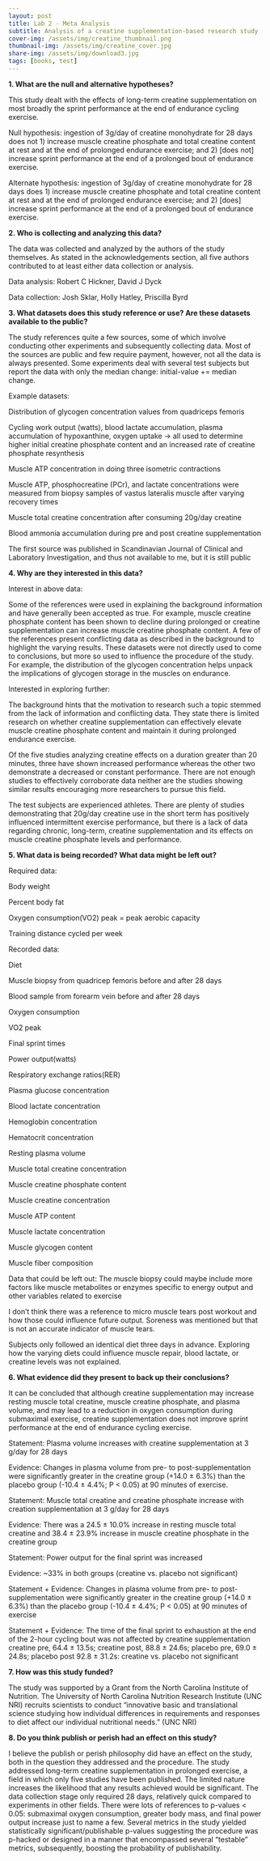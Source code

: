 ```yaml
---
layout: post
title: Lab 2 - Meta Analysis
subtitle: Analysis of a creatine supplementation-based research study
cover-img: /assets/img/creatine_thumbnail.png
thumbnail-img: /assets/img/creatine_cover.jpg
share-img: /assets/img/download3.jpg
tags: [books, test]
---
```


**1. What are the null and alternative hypotheses?**

This study dealt with the effects of long-term creatine supplementation on most broadly the sprint performance at the end of endurance cycling exercise. 

Null hypothesis: ingestion of 3g/day of creatine monohydrate for 28 days does not 1) increase muscle creatine phosphate and total creatine content at rest and at the end of prolonged endurance exercise; and 2) [does not] increase sprint performance at the end of a prolonged bout of endurance exercise.

Alternate hypothesis: ingestion of 3g/day of creatine monohydrate for 28 days does 1) increase muscle creatine phosphate and total creatine content at rest and at the end of prolonged endurance exercise; and 2) [does] increase sprint performance at the end of a prolonged bout of endurance exercise.

**2. Who is collecting and analyzing this data?**

The data was collected and analyzed by the authors of the study themselves. As stated in the acknowledgements section, all five authors contributed to at least either data collection or analysis.

Data analysis: Robert C Hickner, David J Dyck

Data collection: Josh Sklar, Holly Hatley, Priscilla Byrd

**3. What datasets does this study reference or use? Are these datasets available to the public?**

The study references quite a few sources, some of which involve conducting other experiments and subsequently collecting data. Most of the sources are public and few require payment, however, not all the data is always presented. Some experiments deal with several test subjects but report the data with only the median change: initial-value += median change. 

Example datasets:

Distribution of glycogen concentration values from quadriceps femoris

Cycling work output (watts), blood lactate accumulation, plasma accumulation of hypoxanthine, oxygen uptake → all used to determine higher initial creatine phosphate content and an increased rate of creatine phosphate resynthesis

Muscle ATP concentration in doing three isometric contractions

Muscle ATP, phosphocreatine (PCr), and lactate concentrations were measured from biopsy samples of vastus lateralis muscle after varying recovery times

Muscle total creatine concentration after consuming 20g/day creatine

Blood ammonia accumulation during pre and post creatine supplementation

The first source was published in Scandinavian Journal of Clinical and Laboratory Investigation, and thus not available to me, but it is still public

**4. Why are they interested in this data?**

Interest in above data:

Some of the references were used in explaining the background information and have generally been accepted as true. For example, muscle creatine phosphate content has been shown to decline during prolonged or creatine supplementation can increase muscle creatine phosphate content. A few of the references present conflicting data as described in the background to highlight the varying results. These datasets were not directly used to come to conclusions, but more so used to influence the procedure of the study.  For example, the distribution of the glycogen concentration helps unpack the implications of glycogen storage in the muscles on endurance. 

Interested in exploring further:

The background hints that the motivation to research such a topic stemmed from the lack of information and conflicting data. 
They state there is limited research on whether creatine supplementation can effectively elevate muscle creatine phosphate content and maintain it during prolonged endurance exercise. 

Of the five studies analyzing creatine effects on a duration greater than 20 minutes, three have shown increased performance whereas the other two demonstrate a decreased or constant performance. There are not enough studies to effectively corroborate data neither are the studies showing similar results encouraging more researchers to pursue this field. 

The test subjects are experienced athletes. There are plenty of studies demonstrating that 20g/day creatine use in the short term has positively influenced intermittent exercise performance, but there is a lack of data regarding chronic, long-term, creatine supplementation and its effects on muscle creatine phosphate levels and performance.  

**5. What data is being recorded? What data might be left out?**

Required data:

Body weight

Percent body fat

Oxygen consumption(VO2) peak = peak aerobic capacity

Training distance cycled per week

Recorded data:

Diet

Muscle biopsy from quadricep femoris before and after 28 days

Blood sample from forearm vein before and after 28 days

Oxygen consumption

VO2 peak 

Final sprint times

Power output(watts)

Respiratory exchange ratios(RER)

Plasma glucose concentration

Blood lactate concentration

Hemoglobin concentration

Hematocrit concentration

Resting plasma volume

Muscle total creatine concentration

Muscle creatine phosphate content

Muscle creatine concentration

Muscle ATP content

Muscle lactate concentration

Muscle glycogen content

Muscle fiber composition

Data that could be left out:
The muscle biopsy could maybe include more factors like muscle metabolites or enzymes specific to energy output and other variables related to exercise

I don’t think there was a reference to micro muscle tears post workout and how those could influence future output. Soreness was mentioned but that is not an accurate indicator of muscle tears.

Subjects only followed an identical diet three days in advance. Exploring how the varying diets could influence muscle repair, blood lactate, or creatine levels was not explained.

**6. What evidence did they present to back up their conclusions?**

It can be concluded that although creatine supplementation may increase resting muscle total creatine, muscle creatine phosphate, and plasma volume, and may lead to a reduction in oxygen consumption during submaximal exercise, creatine supplementation does not improve sprint performance at the end of endurance cycling exercise.

Statement: Plasma volume increases with creatine supplementation at 3 g/day for 28 days

Evidence: Changes in plasma volume from pre- to post-supplementation were significantly greater in the creatine group (+14.0 ± 6.3%) than the placebo group (-10.4 ± 4.4%; P < 0.05) at 90 minutes of exercise.

Statement: Muscle total creatine and creatine phosphate increase with creation supplementation at 3 g/day for 28 days

Evidence: There was a 24.5 ± 10.0% increase in resting muscle total creatine and 38.4 ± 23.9% increase in muscle creatine phosphate in the creatine group

Statement: Power output for the final sprint was increased 

Evidence: ~33% in both groups (creatine vs. placebo not significant)

Statement + Evidence: Changes in plasma volume from pre- to post-supplementation were significantly greater in the creatine group (+14.0 ± 6.3%) than the placebo group (-10.4 ± 4.4%; P < 0.05) at 90 minutes of exercise

Statement + Evidence: The time of the final sprint to exhaustion at the end of the 2-hour cycling bout was not affected by creatine supplementation creatine pre, 64.4 ± 13.5s; creatine post, 88.8 ± 24.6s; placebo pre, 69.0 ± 24.8s; placebo post 92.8 ± 31.2s: creatine vs. placebo not significant

**7. How was this study funded?**

The study was supported by a Grant from the North Carolina Institute of Nutrition. The University of North Carolina Nutrition Research Institute (UNC NRI) recruits scientists to conduct “innovative basic and translational science studying how individual differences in requirements and responses to diet affect our individual nutritional needs.” (UNC NRI) 

**8. Do you think publish or perish had an effect on this study?**

I believe the publish or perish philosophy did have an effect on the study, both in the question they addressed and the procedure. 
The study addressed long-term creatine supplementation in prolonged exercise, a field in which only five studies have been published. The limited nature increases the likelihood that any results achieved would be significant. 
The data collection stage only required 28 days, relatively quick compared to experiments in other fields. 
There were lots of references to p-values < 0.05: submaximal oxygen consumption, greater body mass, and final power output increase just to name a few. Several metrics in the study yielded statistically significant/publishable p-values suggesting the procedure was p-hacked or designed in a manner that encompassed several “testable” metrics, subsequently, boosting the probability of publishability. 
